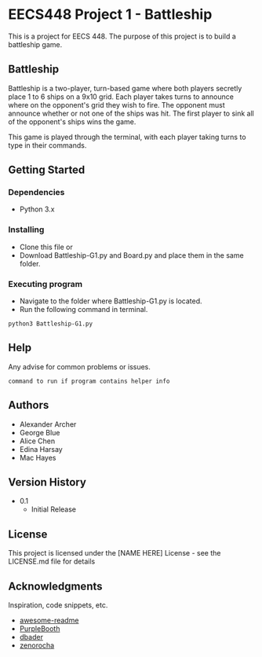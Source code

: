# EECS448 Project 1 - Battleship

This is a project for EECS 448. The purpose of this project is to build a battleship game.

## Battleship

Battleship is a two-player, turn-based game where both players secretly place 1 to 6 ships on a 9x10 grid. Each player takes turns to announce where on the opponent's grid they wish to fire. The opponent must announce whether or not one of the ships was hit. The first player to sink all of the opponent's ships wins the game.

This game is played through the terminal, with each player taking turns to type in their commands.

## Getting Started

### Dependencies

* Python 3.x

### Installing

* Clone this file or
* Download Battleship-G1.py and Board.py and place them in the same folder.

### Executing program

* Navigate to the folder where Battleship-G1.py is located.
* Run the following command in terminal.

```
python3 Battleship-G1.py
```

## Help

Any advise for common problems or issues.

```
command to run if program contains helper info
```

## Authors

- Alexander Archer
- George Blue
- Alice Chen
- Edina Harsay
- Mac Hayes

## Version History

* 0.1
  * Initial Release

## License

This project is licensed under the [NAME HERE] License - see the LICENSE.md file for details

## Acknowledgments

Inspiration, code snippets, etc.

* [awesome-readme](https://github.com/matiassingers/awesome-readme)
* [PurpleBooth](https://gist.github.com/PurpleBooth/109311bb0361f32d87a2)
* [dbader](https://github.com/dbader/readme-template)
* [zenorocha](https://gist.github.com/zenorocha/4526327)
